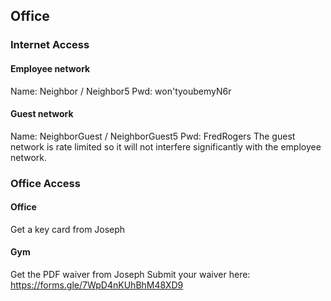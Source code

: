 <!-- TITLE: Office & IT -->
<!-- SUBTITLE: Help, I need to login to the interwebs! -->

## Office
### Internet Access
#### Employee network
Name: Neighbor / Neighbor5
Pwd: won'tyoubemyN6r
#### Guest network
Name: NeighborGuest / NeighborGuest5
Pwd: FredRogers
The guest network is rate limited so it will not interfere significantly with the employee network.

### Office Access
#### Office
Get a key card from Joseph
#### Gym
Get the PDF waiver from Joseph
Submit your waiver here: https://forms.gle/7WpD4nKUhBhM48XD9
